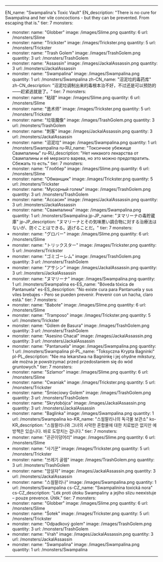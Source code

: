 ---

EN_name: "Swampalina's Toxic Vault"
EN_description: "There is no cure for Swampalina and her vile concoctions - but they can be prevented. From escaping that is."
tier: 7
monsters:
  - monster:
    name: "Globber"
    image: /images/Slime.png
    quantity: 6
    url: /monsters/Slime
  - monster:
    name: "Trickster"
    image: /images/Trickster.png
    quantity: 5
    url: /monsters/Trickster
  - monster:
    name: "Trash Golem"
    image: /images/TrashGolem.png
    quantity: 3
    url: /monsters/TrashGolem
  - monster:
    name: "Assassin"
    image: /images/JackalAssassin.png
    quantity: 3
    url: /monsters/JackalAssassin
  - monster:
    name: "Swampalina"
    image: /images/Swampalina.png
    quantity: 1
    url: /monsters/Swampalina
zh-CN_name: "沼泥垃的毒药库"
zh-CN_description: "沼泥垃调制出来的毒根本治不好，不过还是可以预防的——赶紧逃就是了。"
tier: 7
monsters:
  - monster:
    name: "粘球"
    image: /images/Slime.png
    quantity: 6
    url: /monsters/Slime
  - monster:
    name: "诡术师"
    image: /images/Trickster.png
    quantity: 5
    url: /monsters/Trickster
  - monster:
    name: "垃圾魔像"
    image: /images/TrashGolem.png
    quantity: 3
    url: /monsters/TrashGolem
  - monster:
    name: "刺客"
    image: /images/JackalAssassin.png
    quantity: 3
    url: /monsters/JackalAssassin
  - monster:
    name: "沼泥垃"
    image: /images/Swampalina.png
    quantity: 1
    url: /monsters/Swampalina
ru-RU_name: "Токсичное убежище Свампалины"
ru-RU_description: "Нет никакого лекарства от Свампалины и её мерзкого варева, но это можно предотвратить. Сбежать то есть."
tier: 7
monsters:
  - monster:
    name: "Глоббер"
    image: /images/Slime.png
    quantity: 6
    url: /monsters/Slime
  - monster:
    name: "Обманщик"
    image: /images/Trickster.png
    quantity: 5
    url: /monsters/Trickster
  - monster:
    name: "Мусорный голем"
    image: /images/TrashGolem.png
    quantity: 3
    url: /monsters/TrashGolem
  - monster:
    name: "Ассасин"
    image: /images/JackalAssassin.png
    quantity: 3
    url: /monsters/JackalAssassin
  - monster:
    name: "Свампалина"
    image: /images/Swampalina.png
    quantity: 1
    url: /monsters/Swampalina
jp-JP_name: "ヌマリーナの毒貯蔵庫"
jp-JP_description: "ヌマリーナとその気味悪い調合物に対する治療法はないが、防ぐことはできる。逃げることだ。"
tier: 7
monsters:
  - monster:
    name: "グロバー"
    image: /images/Slime.png
    quantity: 6
    url: /monsters/Slime
  - monster:
    name: "トリックスター"
    image: /images/Trickster.png
    quantity: 5
    url: /monsters/Trickster
  - monster:
    name: "ゴミゴーレム"
    image: /images/TrashGolem.png
    quantity: 3
    url: /monsters/TrashGolem
  - monster:
    name: "アサシン"
    image: /images/JackalAssassin.png
    quantity: 3
    url: /monsters/JackalAssassin
  - monster:
    name: "ヌマリーナ"
    image: /images/Swampalina.png
    quantity: 1
    url: /monsters/Swampalina
es-ES_name: "Bóveda tóxica de Pantanuela"
es-ES_description: "No existe cura para Pantanuela y sus viles brebajes - Pero se pueden prevenir. Prevenir con un hacha, claro está."
tier: 7
monsters:
  - monster:
    name: "Babote"
    image: /images/Slime.png
    quantity: 6
    url: /monsters/Slime
  - monster:
    name: "Tramposo"
    image: /images/Trickster.png
    quantity: 5
    url: /monsters/Trickster
  - monster:
    name: "Gólem de Basura"
    image: /images/TrashGolem.png
    quantity: 3
    url: /monsters/TrashGolem
  - monster:
    name: "Asesino Chacal"
    image: /images/JackalAssassin.png
    quantity: 3
    url: /monsters/JackalAssassin
  - monster:
    name: "Pantanuela"
    image: /images/Swampalina.png
    quantity: 1
    url: /monsters/Swampalina
pl-PL_name: "Toksyczna Krypta Bagninki"
pl-PL_description: "Nie ma lekarstwa na Bagninkę i jej ohydne mikstury, ale można je powstrzymać przed przedostaniem się do wód gruntowych."
tier: 7
monsters:
  - monster:
    name: "Szlamor"
    image: /images/Slime.png
    quantity: 6
    url: /monsters/Slime
  - monster:
    name: "Cwaniak"
    image: /images/Trickster.png
    quantity: 5
    url: /monsters/Trickster
  - monster:
    name: "Śmieciowy Golem"
    image: /images/TrashGolem.png
    quantity: 3
    url: /monsters/TrashGolem
  - monster:
    name: "Skrytobójca"
    image: /images/JackalAssassin.png
    quantity: 3
    url: /monsters/JackalAssassin
  - monster:
    name: "Baglinka"
    image: /images/Swampalina.png
    quantity: 1
    url: /monsters/Swampalina
ko-KR_name: "스웜팔리나의 독극물 보관소"
ko-KR_description: "스웜팔리나와 그녀의 사악한 혼합물에 대한 치료법은 없지만 예방책은 있습니다. 바로 도망치는 겁니다."
tier: 7
monsters:
  - monster:
    name: "끈끈이덩어리"
    image: /images/Slime.png
    quantity: 6
    url: /monsters/Slime
  - monster:
    name: "사기꾼"
    image: /images/Trickster.png
    quantity: 5
    url: /monsters/Trickster
  - monster:
    name: "쓰레기 골렘"
    image: /images/TrashGolem.png
    quantity: 3
    url: /monsters/TrashGolem
  - monster:
    name: "암살자"
    image: /images/JackalAssassin.png
    quantity: 3
    url: /monsters/JackalAssassin
  - monster:
    name: "스웜팔리나"
    image: /images/Swampalina.png
    quantity: 1
    url: /monsters/Swampalina
cs-CZ_name: "Swampalinina toxická nora"
cs-CZ_description: "Lék proti útoku Swampaliny a jejího slizu neexistuje – pouze prevence. Útěk."
tier: 7
monsters:
  - monster:
    name: "Globber"
    image: /images/Slime.png
    quantity: 6
    url: /monsters/Slime
  - monster:
    name: "Šotek"
    image: /images/Trickster.png
    quantity: 5
    url: /monsters/Trickster
  - monster:
    name: "Odpadkový golem"
    image: /images/TrashGolem.png
    quantity: 3
    url: /monsters/TrashGolem
  - monster:
    name: "Vrah"
    image: /images/JackalAssassin.png
    quantity: 3
    url: /monsters/JackalAssassin
  - monster:
    name: "Swampalina"
    image: /images/Swampalina.png
    quantity: 1
    url: /monsters/Swampalina
---